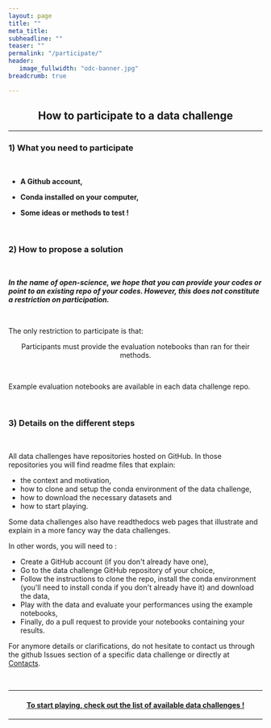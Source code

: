 ```yaml
---
layout: page
title: ""
meta_title: 
subheadline: ""
teaser: ""
permalink: "/participate/"
header:
   image_fullwidth: "odc-banner.jpg"
breadcrumb: true

---
```


## <center> <b> How to participate to a data challenge </b> </center>

---

### 1) What you need to participate

<br>

- **A Github account,**

- **Conda installed on your computer,**

- **Some ideas or methods to test !**

<br>
 
### 2) How to propose a solution 

<br>

**_In the name of open-science, we hope that you can provide your codes or point to an existing repo of your codes. However, this does not constitute a restriction on participation._**  

<br>

The only restriction to participate is that:

<span> <center> <a> Participants must provide the evaluation notebooks than ran for their methods.</a> </center>  </span>

<br>

Example evaluation notebooks are available in each data challenge repo. 

<br> 

### 3) Details on the different steps

<br>

All data challenges have repositories hosted on GitHub. In those repositories you will find readme files that explain:
- the context and motivation, 
- how to clone and setup the conda environment of the data challenge, 
- how to download the necessary datasets and
- how to start playing. 

Some data challenges also have readthedocs web pages that illustrate and explain in a more fancy way the data challenges. 

In other words, you will need to :

- Create a GitHub account (if you don't already have one), 
- Go to the data challenge GitHub repository of your choice,
- Follow the instructions to clone the repo, install the conda environment (you'll need to install conda if you don't already have it) and download the data, 
- Play with the data and evaluate your performances using the example notebooks, 
- Finally, do a pull request to provide your notebooks containing your results. 


For anymore details or clarifications, do not hesitate to contact us through the github Issues section of a specific data challenge or directly at [Contacts](/contacts/). 

<br>

---


#### <span> <center> <a href="/alldatachallenges/"> To start playing, check out the list of available data challenges !</a> </center>  </span>

---

<br>

<br> 
 